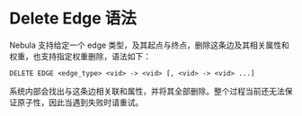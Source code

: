 # Delete Edge 语法

Nebula 支持给定一个 edge 类型，及其起点与终点，删除这条边及其相关属性和权重，也支持指定权重删除，语法如下：

```ngql
DELETE EDGE <edge_type> <vid> -> <vid> [, <vid> -> <vid> ...]
```

系统内部会找出与这条边相关联和属性，并将其全部删除。整个过程当前还无法保证原子性，因此当遇到失败时请重试。
